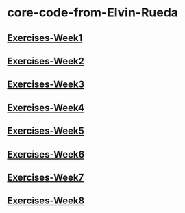 
# core-code-from-Elvin-Rueda




## [Exercises-Week1](https://github.com/jepon26/core-code-from-Elvin-Rueda/blob/main/Week1.md)

## [Exercises-Week2](https://github.com/jepon26/core-code-from-Elvin-Rueda/blob/main/Week2.md)

## [Exercises-Week3](https://github.com/jepon26/core-code-from-Elvin-Rueda/blob/main/Week3.md)

## [Exercises-Week4](https://github.com/jepon26/core-code-from-Elvin-Rueda/blob/main/Week4.md)

## [Exercises-Week5](https://github.com/jepon26/core-code-from-Elvin-Rueda/blob/main/Week5.md)

## [Exercises-Week6](https://github.com/jepon26/core-code-from-Elvin-Rueda/blob/main/Week6.md)

## [Exercises-Week7](https://github.com/jepon26/core-code-from-Elvin-Rueda/blob/main/Week7.md)

## [Exercises-Week8](https://github.com/jepon26/core-code-from-Elvin-Rueda/blob/main/Week8.md)




